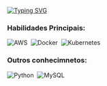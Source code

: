 <a href="https://git.io/typing-svg"><img src="https://readme-typing-svg.demolab.com?font=Fira+Code&weight=600&size=22&duration=5001&pause=999&color=3F63F7&center=falso&vCenter=falso&repeat=verdadeiro&random=falso&width=575&lines=Ol%C3%A1%2C+meu+nome+%C3%A9+Isaque;Estudo+Redes+de+Computadores++na+Est%C3%A1cio;+DevSecOps++%26+Cloud+Computing;Tenho+Interesse+por+Back-End+e+Front-End;BEM-VINDO(%40)" alt="Typing SVG" /></a>



### Habilidades Principais:
![AWS](https://img.shields.io/badge/AWS-%23FF9900.svg?style=for-the-badge&logo=amazon-aws&logoColor=white)&nbsp;
![Docker](https://img.shields.io/badge/docker-%230db7ed.svg?style=for-the-badge&logo=docker&logoColor=white)&nbsp;
![Kubernetes](https://img.shields.io/badge/kubernetes-%23326ce5.svg?style=for-the-badge&logo=kubernetes&logoColor=white)

### Outros conhecimnetos:
![Python](https://img.shields.io/badge/Python-3776AB?style=for-the-badge&logo=python&logoColor=white)&nbsp;
![MySQL](https://img.shields.io/badge/mysql-%2300f.svg?style=for-the-badge&logo=mysql&logoColor=white)

